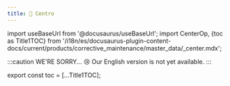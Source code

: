 ```yaml
---
title: 🔵 Centro
---
```


import useBaseUrl from '@docusaurus/useBaseUrl'; 
import CenterOp, {toc as Title1TOC} from '/i18n/es/docusaurus-plugin-content-docs/current/products/corrective_maintenance/master_data/_center.mdx'; 

:::caution WE'RE SORRY... 😢
Our English version is not yet available.
:::

<CenterOp/>

export const toc = [...Title1TOC];